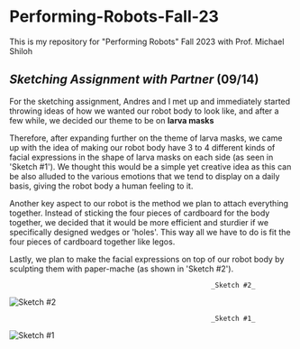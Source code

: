 # Performing-Robots-Fall-23
This is my repository for "Performing Robots" Fall 2023 with Prof. Michael Shiloh 

## _Sketching Assignment with Partner_ (09/14)
For the sketching assignment, Andres and I met up and immediately started throwing ideas of how we wanted our robot body to look like, and after a few while, we decided our theme to be on **larva masks** 

Therefore, after expanding further on the theme of larva masks, we came up with the idea of making our robot body have 3 to 4 different kinds of facial expressions in the shape of larva masks on each side (as seen in 'Sketch #1'). We thought this would be a simple yet creative idea as this can be also alluded to the various emotions that we tend to display on a daily basis, giving the robot body a human feeling to it.

Another key aspect to our robot is the method we plan to attach everything together. Instead of sticking the four pieces of cardboard for the body together, we decided that it would be more efficient and sturdier if we specifically designed wedges or 'holes'. This way all we have to do is fit the four pieces of cardboard together like legos. 

Lastly, we plan to make the facial expressions on top of our robot body by sculpting them with paper-mache (as shown in 'Sketch #2'). 

                                                      _Sketch #2_ 
![Sketch #2](https://github.com/ryanwu1111/Performing-Robots-Fall-23/assets/71023642/dba77cbf-49a0-45c8-a8fa-9fd5d0402b01)

                                                      _Sketch #1_ 
![Sketch #1](https://github.com/ryanwu1111/Performing-Robots-Fall-23/assets/71023642/9803dfab-65c6-417a-95b7-bcc9e928daf8)
